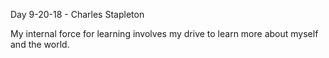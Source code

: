 Day 9-20-18 - Charles Stapleton

My internal force for learning involves my drive to learn more about myself and the world.